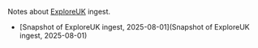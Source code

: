 Notes about [ExploreUK](https://exploreuk.uky.edu) ingest.

* [Snapshot of ExploreUK ingest, 2025-08-01](Snapshot of ExploreUK ingest, 2025-08-01)
